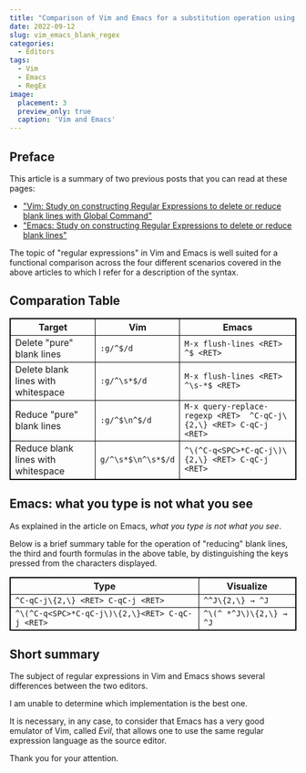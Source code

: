 ```yaml
---
title: "Comparison of Vim and Emacs for a substitution operation using regular expressions"
date: 2022-09-12
slug: vim_emacs_blank_regex
categories:
  - Editors
tags:
  - Vim
  - Emacs
  - RegEx
image:
  placement: 3
  preview_only: true 
  caption: 'Vim and Emacs'
---
```




<style>
table {
    border-collapse: collapse;
}
table, th, td {
   border: 1px solid black;
}
blockquote {
    border-left: solid blue;
    padding-left: 10px;
}
</style>

## Preface

This article is a summary of two previous posts that you can read at these pages:

- ["Vim: Study on constructing Regular Expressions to delete or reduce blank lines with Global Command"](https://francopasut.netlify.app/post/vim_regex_blank_lines/)
- ["Emacs: Study on constructing Regular Expressions to delete or reduce blank lines"](https://francopasut.netlify.app/post/emacs_regex_blank_lines/)
    
The topic of "regular expressions" in Vim and Emacs is well suited for a functional comparison across the four different scenarios covered in the above articles to which I refer for a description of the syntax. 

## Comparation Table

| Target                             | Vim                | Emacs                                                              |
|------------------------------------|--------------------|--------------------------------------------------------------------|
| Delete "pure" blank lines          | `:g/^$/d`          | `M-x flush-lines <RET> ^$ <RET>`                                   |
| Delete blank lines with whitespace | `:g/^\s*$/d`       | `M-x flush-lines <RET> ^\s-*$ <RET>`                               |
| Reduce "pure" blank lines          | `:g/^$\n^$/d`      | `M-x query-replace-regexp <RET>  ^C-qC-j\{2,\} <RET> C-qC-j <RET>` |
| Reduce blank lines with whitespace | `g/^\s*$\n^\s*$/d` | `^\(^C-q<SPC>*C-qC-j\)\{2,\} <RET> C-qC-j <RET>`                   |

## Emacs: what you type is not what you see

As explained in the article on Emacs, *what you type is not what you see*.

Below is a brief summary table for the operation of "reducing"
blank lines,  the third and fourth formulas in the above table, by distinguishing the keys pressed from the characters
displayed.

| Type                                            | Visualize                     |
|-------------------------------------------------|-------------------------|
| `^C-qC-j\{2,\} <RET> C-qC-j <RET>`              | `^^J\{2,\} → ^J`        |
| `^\(^C-q<SPC>*C-qC-j\)\{2,\}<RET> C-qC-j <RET>` | `^\(^ *^J\)\{2,\} → ^J` |

## Short summary


The subject of regular expressions in Vim and Emacs shows several differences between the two editors.

I am unable to determine which implementation is the best one.

It is necessary, in any case, to consider that Emacs has a very good emulator of Vim, called *Evil*,  that allows one to use the same regular expression language as the source editor.

Thank you for your attention.


